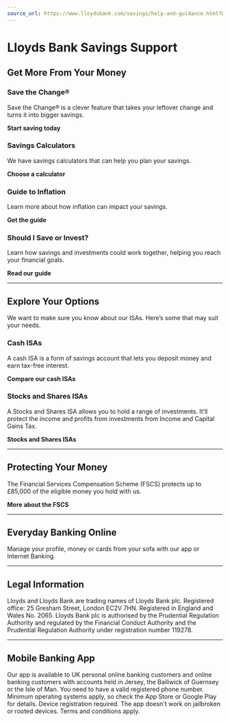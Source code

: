 ```yaml
---
source_url: https://www.lloydsbank.com/savings/help-and-guidance.html?WT.ac=rc/fallout/savings-help
---
```


# Lloyds Bank Savings Support

## Get More From Your Money

### Save the Change®
Save the Change® is a clever feature that takes your leftover change and turns it into bigger savings.

**Start saving today**

### Savings Calculators
We have savings calculators that can help you plan your savings.

**Choose a calculator**

### Guide to Inflation
Learn more about how inflation can impact your savings.

**Get the guide**

### Should I Save or Invest?
Learn how savings and investments could work together, helping you reach your financial goals.

**Read our guide**

---

## Explore Your Options

We want to make sure you know about our ISAs. Here’s some that may suit your needs.

### Cash ISAs
A cash ISA is a form of savings account that lets you deposit money and earn tax-free interest.

**Compare our cash ISAs**

### Stocks and Shares ISAs
A Stocks and Shares ISA allows you to hold a range of investments. It’ll protect the income and profits from investments from Income and Capital Gains Tax.

**Stocks and Shares ISAs**

---

## Protecting Your Money

The Financial Services Compensation Scheme (FSCS) protects up to £85,000 of the eligible money you hold with us.

**More about the FSCS**

---

## Everyday Banking Online

Manage your profile, money or cards from your sofa with our app or Internet Banking.

---

## Legal Information

Lloyds and Lloyds Bank are trading names of Lloyds Bank plc. Registered office: 25 Gresham Street, London EC2V 7HN. Registered in England and Wales No. 2065. Lloyds Bank plc is authorised by the Prudential Regulation Authority and regulated by the Financial Conduct Authority and the Prudential Regulation Authority under registration number 119278.

---

## Mobile Banking App

Our app is available to UK personal online banking customers and online banking customers with accounts held in Jersey, the Bailiwick of Guernsey or the Isle of Man. You need to have a valid registered phone number. Minimum operating systems apply, so check the App Store or Google Play for details. Device registration required. The app doesn't work on jailbroken or rooted devices. Terms and conditions apply.
